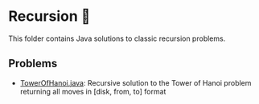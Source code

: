 # Recursion 🔁

This folder contains Java solutions to classic recursion problems.

## Problems
- [TowerOfHanoi.java](TowerOfHanoi.java): Recursive solution to the Tower of Hanoi problem returning all moves in [disk, from, to] format
